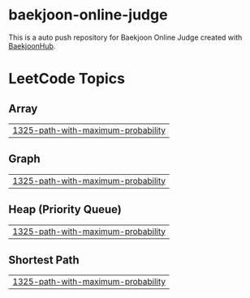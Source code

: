 # baekjoon-online-judge
This is a auto push repository for Baekjoon Online Judge created with [BaekjoonHub](https://github.com/BaekjoonHub/BaekjoonHub).

<!---LeetCode Topics Start-->
# LeetCode Topics
## Array
|  |
| ------- |
| [1325-path-with-maximum-probability](https://github.com/ming-taro/baekjoon-online-judge/tree/master/1325-path-with-maximum-probability) |
## Graph
|  |
| ------- |
| [1325-path-with-maximum-probability](https://github.com/ming-taro/baekjoon-online-judge/tree/master/1325-path-with-maximum-probability) |
## Heap (Priority Queue)
|  |
| ------- |
| [1325-path-with-maximum-probability](https://github.com/ming-taro/baekjoon-online-judge/tree/master/1325-path-with-maximum-probability) |
## Shortest Path
|  |
| ------- |
| [1325-path-with-maximum-probability](https://github.com/ming-taro/baekjoon-online-judge/tree/master/1325-path-with-maximum-probability) |
<!---LeetCode Topics End-->